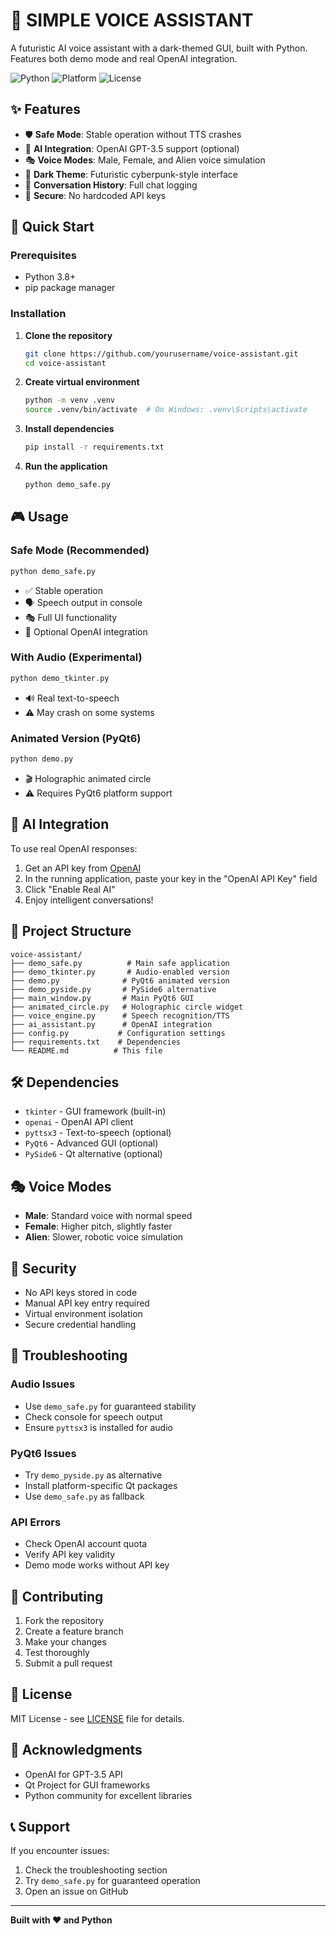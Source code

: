 # 🎤 SIMPLE VOICE ASSISTANT

A futuristic AI voice assistant with a dark-themed GUI, built with Python. Features both demo mode and real OpenAI integration.

![Python](https://img.shields.io/badge/python-v3.8+-blue.svg)
![Platform](https://img.shields.io/badge/platform-macOS%20%7C%20Windows%20%7C%20Linux-lightgrey)
![License](https://img.shields.io/badge/license-MIT-green)

## ✨ Features

- 🛡️ **Safe Mode**: Stable operation without TTS crashes
- 🤖 **AI Integration**: OpenAI GPT-3.5 support (optional)
- 🎭 **Voice Modes**: Male, Female, and Alien voice simulation
- 🌙 **Dark Theme**: Futuristic cyberpunk-style interface
- 💬 **Conversation History**: Full chat logging
- 🔐 **Secure**: No hardcoded API keys

## 🚀 Quick Start

### Prerequisites
- Python 3.8+
- pip package manager

### Installation

1. **Clone the repository**
   ```bash
   git clone https://github.com/yourusername/voice-assistant.git
   cd voice-assistant
   ```

2. **Create virtual environment**
   ```bash
   python -m venv .venv
   source .venv/bin/activate  # On Windows: .venv\Scripts\activate
   ```

3. **Install dependencies**
   ```bash
   pip install -r requirements.txt
   ```

4. **Run the application**
   ```bash
   python demo_safe.py
   ```

## 🎮 Usage

### Safe Mode (Recommended)
```bash
python demo_safe.py
```
- ✅ Stable operation
- 🗣️ Speech output in console
- 🎭 Full UI functionality
- 🤖 Optional OpenAI integration

### With Audio (Experimental)
```bash
python demo_tkinter.py
```
- 🔊 Real text-to-speech
- ⚠️ May crash on some systems

### Animated Version (PyQt6)
```bash
python demo.py
```
- 🎬 Holographic animated circle
- ⚠️ Requires PyQt6 platform support

## 🤖 AI Integration

To use real OpenAI responses:

1. Get an API key from [OpenAI](https://platform.openai.com/api-keys)
2. In the running application, paste your key in the "OpenAI API Key" field
3. Click "Enable Real AI"
4. Enjoy intelligent conversations!

## 📁 Project Structure

```
voice-assistant/
├── demo_safe.py          # Main safe application
├── demo_tkinter.py       # Audio-enabled version
├── demo.py              # PyQt6 animated version
├── demo_pyside.py       # PySide6 alternative
├── main_window.py       # Main PyQt6 GUI
├── animated_circle.py   # Holographic circle widget
├── voice_engine.py      # Speech recognition/TTS
├── ai_assistant.py      # OpenAI integration
├── config.py           # Configuration settings
├── requirements.txt    # Dependencies
└── README.md          # This file
```

## 🛠️ Dependencies

- `tkinter` - GUI framework (built-in)
- `openai` - OpenAI API client
- `pyttsx3` - Text-to-speech (optional)
- `PyQt6` - Advanced GUI (optional)
- `PySide6` - Qt alternative (optional)

## 🎭 Voice Modes

- **Male**: Standard voice with normal speed
- **Female**: Higher pitch, slightly faster
- **Alien**: Slower, robotic voice simulation

## 🔐 Security

- No API keys stored in code
- Manual API key entry required
- Virtual environment isolation
- Secure credential handling

## 🐛 Troubleshooting

### Audio Issues
- Use `demo_safe.py` for guaranteed stability
- Check console for speech output
- Ensure `pyttsx3` is installed for audio

### PyQt6 Issues
- Try `demo_pyside.py` as alternative
- Install platform-specific Qt packages
- Use `demo_safe.py` as fallback

### API Errors
- Check OpenAI account quota
- Verify API key validity
- Demo mode works without API key

## 🤝 Contributing

1. Fork the repository
2. Create a feature branch
3. Make your changes
4. Test thoroughly
5. Submit a pull request

## 📄 License

MIT License - see [LICENSE](LICENSE) file for details.

## 🙏 Acknowledgments

- OpenAI for GPT-3.5 API
- Qt Project for GUI frameworks
- Python community for excellent libraries

## 📞 Support

If you encounter issues:
1. Check the troubleshooting section
2. Try `demo_safe.py` for guaranteed operation
3. Open an issue on GitHub

---

**Built with ❤️ and Python** 
